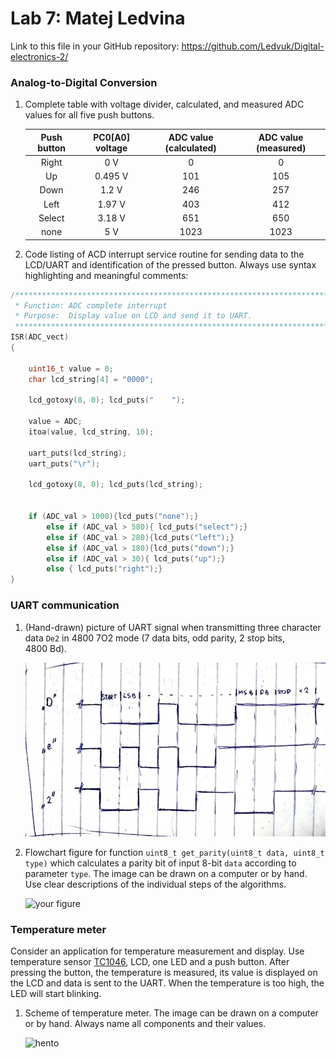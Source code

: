 # Lab 7: Matej Ledvina

Link to this file in your GitHub repository:
https://github.com/Ledvuk/Digital-electronics-2/

### Analog-to-Digital Conversion

1. Complete table with voltage divider, calculated, and measured ADC values for all five push buttons.

   | **Push button** | **PC0[A0] voltage** | **ADC value (calculated)** | **ADC value (measured)** |
   | :-: | :-: | :-: | :-: |
   | Right  | 0&nbsp;V     | 0   | 0 |
   | Up     | 0.495&nbsp;V | 101 | 105 |
   | Down   | 1.2&nbsp;V   | 246 | 257 |
   | Left   | 1.97&nbsp;V  | 403 | 412 |
   | Select | 3.18&nbsp;V  | 651 | 650 |
   | none   | 5&nbsp;V     | 1023| 1023|

2. Code listing of ACD interrupt service routine for sending data to the LCD/UART and identification of the pressed button. Always use syntax highlighting and meaningful comments:

```c
/**********************************************************************
 * Function: ADC complete interrupt
 * Purpose:  Display value on LCD and send it to UART.
 **********************************************************************/
ISR(ADC_vect)
{
    
    uint16_t value = 0;
    char lcd_string[4] = "0000";

    lcd_gotoxy(8, 0); lcd_puts("    ");

    value = ADC;
    itoa(value, lcd_string, 10);

    uart_puts(lcd_string);
    uart_puts("\r");
    
    lcd_gotoxy(8, 0); lcd_puts(lcd_string);


    if (ADC_val > 1000){lcd_puts("none");}
        else if (ADC_val > 580){ lcd_puts("select");}
        else if (ADC_val > 280){lcd_puts("left");}
        else if (ADC_val > 180){lcd_puts("down");}
        else if (ADC_val > 30){ lcd_puts("up");}
        else { lcd_puts("right");}
}
```

### UART communication

1. (Hand-drawn) picture of UART signal when transmitting three character data `De2` in 4800 7O2 mode (7 data bits, odd parity, 2 stop bits, 4800&nbsp;Bd).

   ![hento](https://github.com/Ledvuk/Digital-electronics-2/blob/main/Labs/07-uart/signals.png)

2. Flowchart figure for function `uint8_t get_parity(uint8_t data, uint8_t type)` which calculates a parity bit of input 8-bit `data` according to parameter `type`. The image can be drawn on a computer or by hand. Use clear descriptions of the individual steps of the algorithms.

   ![your figure]()

### Temperature meter

Consider an application for temperature measurement and display. Use temperature sensor [TC1046](http://ww1.microchip.com/downloads/en/DeviceDoc/21496C.pdf), LCD, one LED and a push button. After pressing the button, the temperature is measured, its value is displayed on the LCD and data is sent to the UART. When the temperature is too high, the LED will start blinking.

1. Scheme of temperature meter. The image can be drawn on a computer or by hand. Always name all components and their values.

   ![hento](https://github.com/Ledvuk/Digital-electronics-2/blob/main/Labs/07-uart/tempc.png)